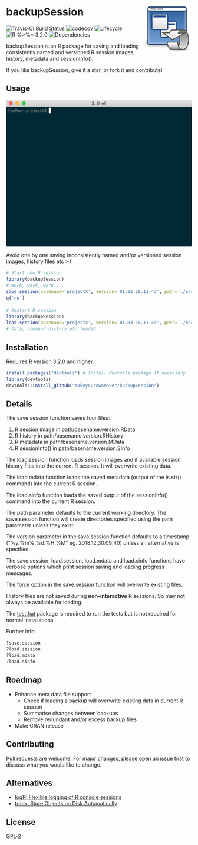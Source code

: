 
# backupSession <img src="man/figures/logo.png" align="right" />

[![Travis-CI Build
Status](https://travis-ci.org/makeyourownmaker/backupSession.svg?branch=master)](https://travis-ci.org/makeyourownmaker/backupSession)
[![codecov
](https://codecov.io/github/makeyourownmaker/backupSession/branch/master/graphs/badge.svg)](https://codecov.io/github/makeyourownmaker/backupSession)
![Lifecycle
](https://img.shields.io/badge/lifecycle-maturing-blue.svg?style=flat)
![R 
%>%= 3.2.0](https://img.shields.io/badge/R->%3D3.2.0-blue.svg?style=flat)
![Dependencies
](https://img.shields.io/badge/dependencies-none-brightgreen.svg?style=flat)

backupSession is an R package for saving and loading consistently named and versioned R session images, history, metadata and sessionInfo().

If you like backupSession, give it a star, or fork it and contribute!


## Usage 

<img src="man/figures/backupSession_animated.gif" align="center" />

Avoid one by one saving inconsistently named and/or versioned session images, history files etc :-)

```r
# Start new R session
library(backupSession)
# Work, work, work ...
save.session(basename='projectX', version='01.03.18.11.43', path='./backups')
q('no')

# Restart R session
library(backupSession)
load.session(basename='projectX', version='01.03.18.11.43', path='./backups')
# Data, command history etc loaded
```



## Installation

Requires R version 3.2.0 and higher.

```r
install.packages("devtools") # Install devtools package if necessary
library(devtools)
devtools::install_github("makeyourownmaker/backupSession")
```


## Details

The save.session function saves four files:
1) R session image in path/basename.version.RData
2) R history in path/basename.version.RHistory
3) R metadata in path/basename.version.MData
4) R sessionInfo() in path/basename.version.SInfo

The load.session function loads session images and if available session history files into the current R session.  It will overwrite existing data.

The load.mdata function loads the saved metadata (output of the ls.str() command) into the current R session.

The load.sinfo function loads the saved output of the sessionInfo() command into the current R session.

The path parameter defaults to the current working directory.  The save.session function will create directories specified
using the path parameter unless they exist.

The version parameter in the save.session function defaults to a timestamp ("%y.%m%.%d.%H.%M" eg. 2018.12.30.09:40) unless an alternative is specified.

The save.session, load.session, load.mdata and load.sinfo functions have verbose options which print session saving and loading progress messages.

The force option in the save.session function will overwrite existing files.

History files are not saved during __non-interactive__ R sessions.  So may not always be available for loading.

The [testthat](http://testthat.r-lib.org/) package is required to run the tests but is not required for normal installations.

Further info:
```r
?save.session
?load.session
?load.mdata
?load.sinfo
```


## Roadmap

* Enhance meta data file support
  * Check if loading a backup will overwrite existing data in current R session
  * Summarise changes between backups
  * Remove redundant and/or excess backup files
* Make CRAN release


## Contributing
Pull requests are welcome.  For major changes, please open an issue first to discuss what you would like to change.


## Alternatives

* [logR: Flexible logging of R console sessions](https://github.com/jdthorpe/logR)
* [track: Store Objects on Disk Automatically](https://cran.r-project.org/web/packages/track/index.html)


## License
[GPL-2](https://www.gnu.org/licenses/old-licenses/gpl-2.0.en.html)
